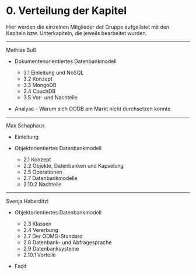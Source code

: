 # 0. Verteilung der Kapitel

Hier werden die einzelnen Mitglieder der Gruppe aufgelistet mit den Kapiteln bzw. Unterkapiteln, die jeweils bearbeitet wurden.

---

Mathias Buß

- Dokumentenorientiertes Datenbankmodell
  - 3.1 Einleitung und NoSQL
  - 3.2 Konzept
  - 3.3 MongoDB
  - 3.4 CouchDB
  - 3.5 Vor- und Nachteile

- Analyse - Warum sich OODB am Markt nicht durchsetzen konnte   
   
---   
   
Max Schaphaus

- Einleitung

- Objektorientiertes Datenbankmodell
  - 2.1 Konzept
  - 2.2 Objekte, Datenbanken und Kapselung
  - 2.5 Operationen
  - 2.7 Datenbankmodelle
  - 2.10.2 Nachteile   

---
   
Svenja Haberditzl   

- Objektorientiertes Datenbankmodell
  - 2.3 Klassen
  - 2.4 Vererbung
  - 2.7 Der ODMG-Standard
  - 2.8 Datenbank- und Abfragesprache
  - 2.9 Datenbanksysteme
  - 2.10.1 Vorteile   

- Fazit





